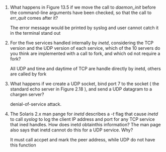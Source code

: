 1. What happens in Figure 13.5 if we move the call to *daemon_init* before the command-line arguments have been checked, so that the call to *err_quit* comes after it?

    The error message would be printed by syslog and user cannot catch it in the terminal stand out

2. For the five services handled internally by *inetd*, considering the TCP version and the UDP version of each service, which of the 10 servers do you think are implemented with a call to fork, and which od not require a fork?

    All UDP and time and daytime of TCP are handle directly by inetd, others are called by fork

3. What happens if we create a UDP socket, bind port 7 to the socket ( the standard echo server in Figure 2.18 ), and send a UDP datagram to a chargen server?

    denial-of-service attack.

4. The Solaris 2.x man pange for *inetd* describes a *-t* flag that cause *inetd* to call *syslog* to log the client IP address and port for any TCP service that ined handles. How does inetd obtainthis information? The man page also says that inetd cannot do this for a UDP service. Why?

    It must call accpet and mark the peer address, while UDP do not have this function
